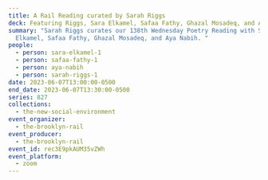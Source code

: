 ```yaml
---
title: A Rail Reading curated by Sarah Riggs
deck: Featuring Riggs, Sara Elkamel, Safaa Fathy, Ghazal Mosadeq, and Aya Nabih
summary: "Sarah Riggs curates our 138th Wednesday Poetry Reading with Sara
  Elkamel, Safaa Fathy, Ghazal Mosadeq, and Aya Nabih. "
people:
  - person: sara-elkamel-1
  - person: safaa-fathy-1
  - person: aya-nabih
  - person: sarah-riggs-1
date: 2023-06-07T13:00:00-0500
end_date: 2023-06-07T13:30:00-0500
series: 827
collections:
  - the-new-social-environment
event_organizer:
  - the-brooklyn-rail
event_producer:
  - the-brooklyn-rail
event_id: rec3E9pkAUM35vZWh
event_platform:
  - zoom
---
```

